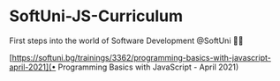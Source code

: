 # SoftUni-JS-Curriculum
First steps into the world of Software Development @SoftUni 👨‍💻

[https://softuni.bg/trainings/3362/programming-basics-with-javascript-april-2021](• Programming Basics with JavaScript - April 2021)
